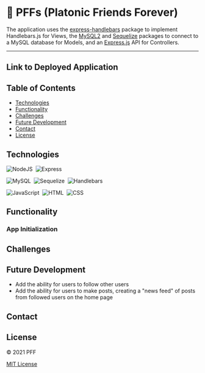 # 🎣 PFFs (Platonic Friends Forever)

<!-- TODO: Add more specific description -->

The application uses the [express-handlebars](https://www.npmjs.com/package/express-handlebars) package to implement Handlebars.js for Views, the [MySQL2](https://www.npmjs.com/package/mysql2) and [Sequelize](https://www.npmjs.com/package/sequelize) packages to connect to a MySQL database for Models, and an [Express.js](https://expressjs.com/) API for Controllers.

---

## Link to Deployed Application

<!-- TODO: add link to deployed application -->

## Table of Contents

- [Technologies](#technologies)
- [Functionality](#functionality)
- [Challenges](#challenges)
- [Future Development](#future-development)
- [Contact](#contact)
- [License](#license)

## Technologies

![NodeJS](https://img.shields.io/badge/node.js-6DA55F?style=for-the-badge&logo=node.js&logoColor=white)&nbsp;
![Express](https://img.shields.io/badge/Express.js-000000?style=for-the-badge&logo=express&logoColor=white)&nbsp;

![MySQL](https://img.shields.io/badge/MySQL-coral?style=for-the-badge&logo=mysql&logoColor=darkblue)&nbsp;
![Sequelize](https://img.shields.io/badge/Sequelize-blue?style=for-the-badge&logo=Sequelize)&nbsp;
![Handlebars](https://img.shields.io/badge/Handlebars.js-f0772b?style=for-the-badge&logo=handlebars&logoColor=white)&nbsp;

![JavaScript](https://img.shields.io/badge/javascript-%23323330.svg?style=for-the-badge&logo=javascript&logoColor=%23F7DF1E)&nbsp;
![HTML](https://img.shields.io/badge/HTML5-E34F26?style=for-the-badge&logo=html5&logoColor=white)&nbsp;
![CSS](https://img.shields.io/badge/CSS3-1572B6?style=for-the-badge&logo=css3&logoColor=white)

## Functionality

### App Initialization

## Challenges

<!-- TODO: Add challenges as they arise -->

## Future Development
* Add the ability for users to follow other users
* Add the ability for users to make posts, creating a "news feed" of posts from followed users on the home page

<!-- TODO: Add ideas for future development as they arise -->

## Contact

<!-- TODO: Add contact info -->

## License

&copy; 2021 PFF

[MIT License](https://opensource.org/licenses/MIT)
